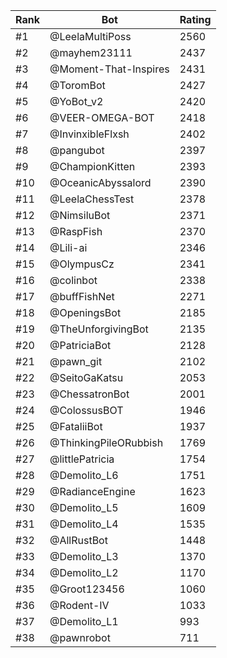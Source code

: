 Rank|Bot|Rating
---|---|---
#1|@LeelaMultiPoss|2560
#2|@mayhem23111|2437
#3|@Moment-That-Inspires|2431
#4|@ToromBot|2427
#5|@YoBot_v2|2420
#6|@VEER-OMEGA-BOT|2418
#7|@InvinxibleFlxsh|2402
#8|@pangubot|2397
#9|@ChampionKitten|2393
#10|@OceanicAbyssalord|2390
#11|@LeelaChessTest|2378
#12|@NimsiluBot|2371
#13|@RaspFish|2370
#14|@Lili-ai|2346
#15|@OlympusCz|2341
#16|@colinbot|2338
#17|@buffFishNet|2271
#18|@OpeningsBot|2185
#19|@TheUnforgivingBot|2135
#20|@PatriciaBot|2128
#21|@pawn_git|2102
#22|@SeitoGaKatsu|2053
#23|@ChessatronBot|2001
#24|@ColossusBOT|1946
#25|@FataliiBot|1937
#26|@ThinkingPileORubbish|1769
#27|@littlePatricia|1754
#28|@Demolito_L6|1751
#29|@RadianceEngine|1623
#30|@Demolito_L5|1609
#31|@Demolito_L4|1535
#32|@AllRustBot|1448
#33|@Demolito_L3|1370
#34|@Demolito_L2|1170
#35|@Groot123456|1060
#36|@Rodent-IV|1033
#37|@Demolito_L1|993
#38|@pawnrobot|711
